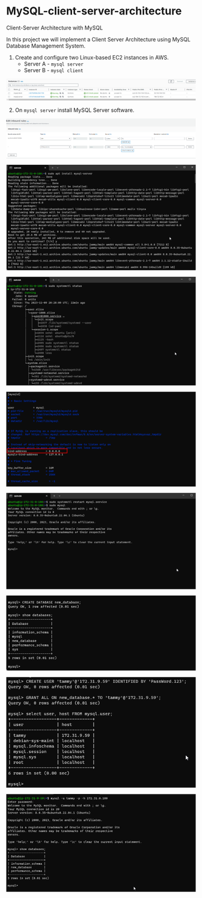 # MySQL-client-server-architecture
Client-Server Architecture with MySQL

In this project we will implement a Client Server Architecture using MySQL Database Management System.



1. Create and configure two Linux-based EC2 instances in AWS.
   - Server A - `mysql server`
   - Server B - `mysql client`

   
![images](images/Screenshot_1.png)

2. On `mysql server` install MySQL Server software.

![images](images/Screenshot_2.png)

![images](images/Screenshot_3.png)


![images](images/Screenshot_4.png)


![images](images/Screenshot_5.png)


![images](images/Screenshot_6.png)


![images](images/Screenshot_9.png)


![images](images/Screenshot_7.png)


![images](images/Screenshot_8.png)


